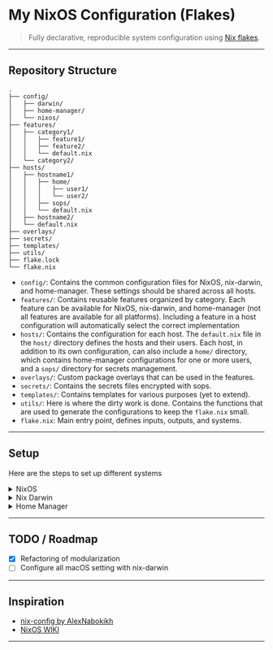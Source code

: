 # My NixOS Configuration (Flakes)

> Fully declarative, reproducible system configuration using [Nix flakes](https://nixos.wiki/wiki/Flakes).

---

## Repository Structure

```text
.
├── config/
│   ├── darwin/
│   ├── home-manager/
│   └── nixos/
├── features/
│   ├── category1/
│   │   ├── feature1/
│   │   ├── feature2/
│   │   └── default.nix
│   └── category2/
├── hosts/
│   ├── hostname1/
│   │   ├── home/
│   │   │   ├── user1/
│   │   │   └── user2/
│   │   ├── sops/
│   │   └── default.nix
│   ├── hostname2/
│   └── default.nix
├── overlays/
├── secrets/
├── templates/
├── utils/
├── flake.lock
└── flake.nix
```

- `config/`: Contains the common configuration files for NixOS, nix-darwin, and home-manager. 
           These settings should be shared across all hosts.
- `features/`: Contains reusable features organized by category. 
             Each feature can be available for NixOS, nix-darwin, and home-manager (not all features are available for all platforms).
             Including a feature in a host configuration will automatically select the correct implementation 
- `hosts/`: Contains the configuration for each host. 
          The `default.nix` file in the `host/` directory defines the hosts and their users.
          Each host, in addition to its own configuration, can also include a `home/` directory,
          which contains home-manager configurations for one or more users,
          and a `sops/` directory for secrets management.
- `overlays/`: Custom package overlays that can be used in the features.
- `secrets/`: Contains the secrets files encrypted with sops.
- `templates/`: Contains templates for various purposes (yet to extend).
- `utils/`: Here is where the dirty work is done. 
          Contains the functions that are used to generate the configurations to keep the `flake.nix` small.
- `flake.nix`: Main entry point, defines inputs, outputs, and systems.

---

## Setup

Here are the steps to set up different systems

<details>

<summary>NixOS</summary>

### Adding a new NixOS host

#### Before Installing NixOS

Prepare the flake configuration for the new host:

1. **Add the NixOS system configuration in `hosts/<hostname>/default.nix`**

2. **Add the secrets specification in `hosts/<hostname>/sops/default.nix` and add the encrypted secrets in the `secrets/` folder**

3. **Add the home-manager configuration in `hosts/<hostname>/home/<user>/default.nix`**

4. **Register the new host and the new user(s) in `host/default.nix`**

5. **Add the host to the flake's `nixosConfigurations`**

---

#### Setup Keys and Secrets

Once NixOS is installed and booted:

6. **Generate SSH keys**

   ```bash
   ssh-keygen -t ed25519
   ```

7. **Add the SSH key to your GitHub account:**

   ```bash
   nix-shell -p gh --run "ssh-key add -t <key-title> ~/.ssh/id_ed25519.pub"
   ```

8. **Generate the age keys from the SSH key:**

   ```bash
   mkdir -p ~/.config/sops/age
   nix-shell -p ssh-to-age --run "ssh-to-age -private-key -i ~/.ssh/id_ed25519 > ~/.config/sops/age/keys.txt"
   nix-shell -p ssh-to-age --run 'cat ~/.ssh/id_ed25519.pub | ssh-to-age'
   ```

9. **Clone your configuration repository:**

   ```bash
   cd ~/.config
   git clone git@github.com:filippo-biondi/nix-config.git
   cd nix-config
   ```

10. **Add the age public key to `.sops.yaml` and specify new creation rules:**

   ```yaml
   keys:
     - &<key-name> <key-value>
   creation_rules:
     - path_regex: secrets/<hostname>/secrets.yaml
       key_groups:
         - age: 
           - *<key-name>
   ```

11. **Create the secrets file with `sops`:**

   If you're on the host:

   ```bash
   nix-shell -p sops --run "sops secrets/<hostname>/secrets.yaml"
   ```
   If you need to edit a secret file, use:

   ```bash
   nix-shell -p sops --run "sops edit secrets/<hostname>/secrets.yaml"
   ```

   If secrets are available on a remote host:

   - First push the repo (with updated `.sops.yaml`)
   - On the remote host create the encrypted file (remember to add the age public key to `.sops.yaml`) and push it
   - On the new host pull the repo to get the encrypted secrets

   If the host need to access secrets already encrypted for another host, you need to update the encryption on the sops file with:
   
   ```bash
   sops updatekeys secrets/common.yaml
   ```
   Of course this can be performed only on the host that has access to the private key used to encrypt the file.

---

#### Test & Apply Configuration

##### Build the system:

```bash
sudo nixos-rebuild build --flake .
```

##### Test the configuration:

```bash
sudo nixos-rebuild test --flake .
```
After this step you rebooting the host will restore the previous configuration.
Remember to check that all the secrets are correctly decrypted and all the SSH keys are added.

##### Apply the configuration:

After this step the configuration can be reverted only with root privileges (be sure your password is correctly set).
```bash
sudo nixos-rebuild switch --flake .
```
</details>

<details>

<summary>Nix Darwin</summary>

### Adding a new nix-darwin host

#### Before Installing nix-darwin

Follow the steps [1-5](#before-installing-nixos) from the NixOS host setup section, but the host must be placed into `darwinConfigurations` in the flake.

---

#### Install nix-darwin on the Host

To install nix-darwin follow the instruction in the [nix-darwin repo](https://github.com/nix-darwin/nix-darwin).

After having install nix-darwin, follow the steps [6-11](#setup-keys-and-secrets) from the NixOS host setup section.

---

#### Test & Apply Configuration

##### Build the system:

```bash
sudo darwin-rebuild build --flake .
```


##### Test the configuration:
Unfortunately I'm not aware of a way to test the configuration without applying it.

##### Apply the configuration:

After this step the configuration can be reverted only with root privileges (be sure your password is correctly set).
```bash
sudo darwin-rebuild switch --flake .
```

</details>

<details>
<summary>Home Manager</summary>

### Adding a Home Manager configuration

#### Before Installing home-manager

Prepare the flake configuration for the new host:

1. **Add the home-manager configuration in `hosts/<hostname>/home/<user-name>/default.nix`**

2. **Register the new host and the new user in `host/default.nix`**

3. **Add the host and user to the flake's `homeConfigurations`**

Currently sops secrets are not supported in my home-manager config (but sops-nix provides a home-manage module).
Keep in mind that home-manager standalone is primarly intended for use on a host where root privileges are not held by the user 
and thus installing secrets on those hosts can lead to security issues.

---

#### Install Home Manager on the Host

To apply a home-manager configuration you just need to have [Nix](https://nixos.org/download/#nix-install-linux) installed on the host.
Installing Nix requires root privileges. If you don't have root access you can try to use [nix-user-chroot](https://github.com/nix-community/nix-user-chroot) or [nix-portable](https://github.com/DavHau/nix-portable)

Enable nix flakes support (flakes are still experimental):

```bash
mkdir -p ~/.config/nix
echo 'experimental-features = nix-command flakes' >> ~/.config/nix/nix.conf
```

---

#### Test & Apply Configuration

The first time you want to apply the configuration you need to run the following command:
```bash
nix run .#homeConfigurations.$USER.activationPackage
```

##### Build the configuration:

```bash
home-manager build --flake .
```

##### Test the configuration:
Unfortunately I'm not aware of a way to test the configuration without applying it.

#####  Apply the configuration:

```bash
home-manager switch --flake .
```

</details>

---

## TODO / Roadmap

- [x] Refactoring of modularization
- [ ] Configure all macOS setting with nix-darwin

---

## Inspiration

- [nix-config by AlexNabokikh](https://github.com/AlexNabokikh/nix-config)
- [NixOS WIKI](https://nixos.wiki/wiki/)

---
